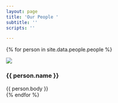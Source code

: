 ```yaml
---
layout: page
title: 'Our People '
subtitle: ''
scripts: ''

---
```

{% for person in site.data.people.people %}
<div class="person">
  <img class="person--image" src="{{ person.image }}">
  <div class="person--text">
    <h3 class="person--name">{{ person.name }}</h3>
    {{ person.body }}
  </div>
</div>
{% endfor %}